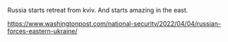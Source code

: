 Russia starts retreat from kviv. And starts amazing in the east.

https://www.washingtonpost.com/national-security/2022/04/04/russian-forces-eastern-ukraine/

